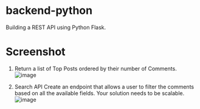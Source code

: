 # backend-python
Building a REST API using Python Flask.

# Screenshot
1. Return a list of Top Posts ordered by their number of Comments.
![image](https://user-images.githubusercontent.com/38849387/122250879-a0376f00-cefc-11eb-9e98-e4236c624e82.png)

2. Search API Create an endpoint that allows a user to filter the comments based on all the available fields. Your solution needs to be scalable.
![image](https://user-images.githubusercontent.com/38849387/122264977-c5cb7500-cf0a-11eb-94b6-369f0b394ced.png)

